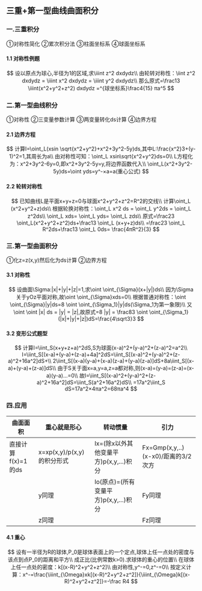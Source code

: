 ## 三重+第一型曲线曲面积分

### 一.三重积分

①对称性简化		②累次积分法		③柱面坐标系		④球面坐标系

#### 1.1 对称性例题

$$
设以原点为球心,半径为1的区域,求\iiint z^2 dxdydz\\
由轮转对称性：\iint z^2 dxdydz = \iiint x^2 dxdydz = \iiint y^2 dxdydz\\
那么原式=\frac13 \iiint(x^2+y^2+z^2) dxdydz =^{球坐标系}\frac4{15} πa^5
$$

### 二.第一型曲线积分

①对称性		②三变量参数计算		③两变量转化ds计算	④边界方程

#### 2.1 边界方程

$$
计算I=\oint_L(xsin \sqrt{x^2+y^2}+x^2+3y^2-5y)ds,其中L:\frac{x^2}3+(y-1)^2=1,其周长为a\\
由对称性可知：\oint_L xsin\sqrt{x^2+y^2}ds=0\\
L方程化为：x^2+3y^2-6y=0,即x^2+3y^2-5y=y,将边界函数代入\\
\oint_L(x^2+3y^2-5y)ds=\oint yds=y^-×a=a(重心公式)
$$

#### 2.2 轮转对称性

$$
已知曲线L是平面x+y+z=0与球面x^2+y^2+z^2=R^2的交线\\
计算\oint_L (x^2+y^2+z)ds\\
根据轮换对称性：\oint_L x^2 ds = \oint_L y^2ds = \oint_L z^2ds\\
\oint_L xds= \oint_L yds= \oint_L zds\\
原式=\frac23 \oint_L(x^2+y^2+z^2)ds+\frac13 \oint_L (x+y+z)ds\\
=\frac23 \oint_L R^2ds+\frac13 \oint_L 0ds= \frac{4πR^2}{3}
$$

### 三.第一型曲面积分

①化z=z(x,y)然后化为ds计算	②边界方程

#### 3.1 对称性

$$
设曲面\Sigma:|x|+|y|+|z|=1,求\oint \oint_{\Sigma}(x+|y|)ds\\
因为\Sigma关于yOz平面对称,故\oint \oint_{\Sigma}xds=0\\
根据普通对称性：\oint \oint_{\Sigma}|y|ds=8 \oint \oint_{\Sigma_1}|y|ds(\Sigma_1为第一象限)\\
又\oint \oint |x| ds = |y| = |z|,故原式=8 |y| = \frac83 \oint \oint_{\Sigma_1}(|x|+|y|+|z|)dS=\frac{4\sqrt3}3
$$

#### 3.2 变形公式题型

$$
计算I=\iint_S(x+y+z+a)^2dS,S为球面(x-a)^2+(y-a)^2+(z-a)^2=a^2\\
I=\iint_S[(x-a)+(y-a)+(z-a)+4a]^2dS=\iint_S[(x-a)^2+(y-a)^2+(z-a)^2+16a^2]dS+\\
2\iint_S[(x-a)(y-a)+(x-a)(z-a)+(y-a)(z-a)]dS+8a\iint_S[(x-a)+(y-a)+(z-a)]dS\\
由于S关于面x=a,y=a,z=a都对称,则(x-a)=(y-a)=(z-a)=(x-a)(y-a)...=0\\
故I=\iint_S[(x-a)^2+(y-a)^2+(z-a)^2+16a^2]dS=\iint_S(a^2+16a^2)dS\\
=17a^2\iint_S dS=17a^2×4πa^2=68πa^4
$$

### 四.应用

| 曲面面积           | 重心就是形心               | 转动惯量                               | 引力                               |
| ------------------ | -------------------------- | -------------------------------------- | ---------------------------------- |
| 直接计算f(x)=1的ds | x=xp(x,y)/p(x,y)的积分形式 | Ix=(除x以外其他变量平方)p(x,y,...)积分 | Fx=Gmp(x,y,..)(x-x0)/距离的3/2次方 |
|                    | y同理                      | Io(原点)=(所有变量平方)p(x,y,...)积分  | Fy同理                             |
|                    | z同理                      |                                        | Fz同理                             |

#### 4.1 重心

$$
设有一半径为R的球体,P_0是球体表面上的一个定点,球体上任一点处的密度与该点到点P_0的距离和平方\\
成正比(比例常数k>0).求球体的重心的位置\\
在球体上任一点处的密度：k[(x-R)^2+y^2+z^2]\\
由对称性,y^-=0,z^-=0\\
按定义计算：x^-=\frac{\iiint_{\Omega}xk[(x-R)^2+y^2+z^2]}{\iiint_{\Omega}k[(x-R)^2+y^2+z^2]}=-\frac R4
$$
